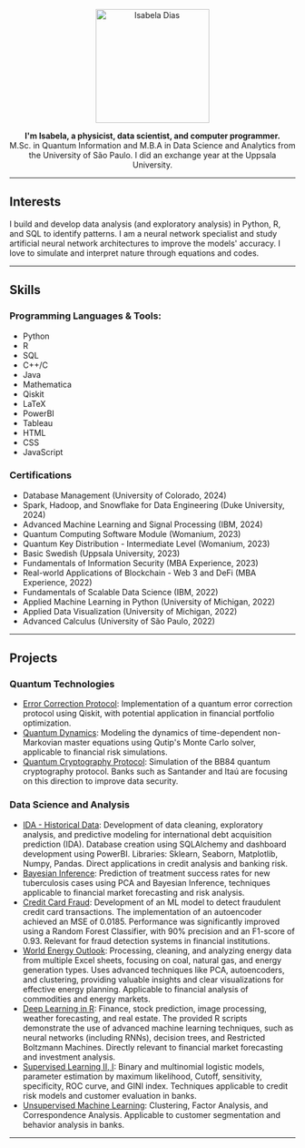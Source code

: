 <p align="center">
  <img src="https://github.com/isadays/isadays/assets/59461869/ef598ea3-55c5-4b2a-8d6b-3b42fbb85253" alt="Isabela Dias" style="width:200px; height:auto;">
</p>

<p align="center">
  <b>I'm Isabela, a physicist, data scientist, and computer programmer.</b><br>
  M.Sc. in Quantum Information and M.B.A in Data Science and Analytics from the University of São Paulo. I did an exchange year at the Uppsala University.
</p>

---

## Interests
I build and develop data analysis (and exploratory analysis) in Python, R, and SQL to identify patterns. I am a neural network specialist and study artificial neural network architectures to improve the models' accuracy. I love to simulate and interpret nature through equations and codes.

---

## Skills

### Programming Languages & Tools:
- Python
- R
- SQL
- C++/C
- Java
- Mathematica
- Qiskit
- LaTeX
- PowerBI
- Tableau
- HTML
- CSS
- JavaScript

### Certifications
- Database Management (University of Colorado, 2024)
- Spark, Hadoop, and Snowflake for Data Engineering (Duke University, 2024)
- Advanced Machine Learning and Signal Processing (IBM, 2024)
- Quantum Computing Software Module (Womanium, 2023)
- Quantum Key Distribution - Intermediate Level (Womanium, 2023)
- Basic Swedish (Uppsala University, 2023)
- Fundamentals of Information Security (MBA Experience, 2023)
- Real-world Applications of Blockchain - Web 3 and DeFi (MBA Experience, 2022)
- Fundamentals of Scalable Data Science (IBM, 2022)
- Applied Machine Learning in Python (University of Michigan, 2022)
- Applied Data Visualization (University of Michigan, 2022)
- Advanced Calculus (University of São Paulo, 2022)

---

## Projects

### Quantum Technologies
- [Error Correction Protocol](https://github.com/isadays/ErrorCorrection): Implementation of a quantum error correction protocol using Qiskit, with potential application in financial portfolio optimization.
- [Quantum Dynamics](https://github.com/isadays/Non-MarkovianDynamics): Modeling the dynamics of time-dependent non-Markovian master equations using Qutip's Monte Carlo solver, applicable to financial risk simulations.
- [Quantum Cryptography Protocol](https://github.com/isadays/BB84-Protocol): Simulation of the BB84 quantum cryptography protocol. Banks such as Santander and Itaú are focusing on this direction to improve data security.

### Data Science and Analysis
- [IDA - Historical Data](https://github.com/isadays/IDA--Historical-Data): Development of data cleaning, exploratory analysis, and predictive modeling for international debt acquisition prediction (IDA). Database creation using SQLAlchemy and dashboard development using PowerBI. Libraries: Sklearn, Seaborn, Matplotlib, Numpy, Pandas. Direct applications in credit analysis and banking risk.
- [Bayesian Inference](https://github.com/isadays/BayesianInference/): Prediction of treatment success rates for new tuberculosis cases using PCA and Bayesian Inference, techniques applicable to financial market forecasting and risk analysis.
- [Credit Card Fraud](https://github.com/isadays/CreditCardFraud): Development of an ML model to detect fraudulent credit card transactions. The implementation of an autoencoder achieved an MSE of 0.0185. Performance was significantly improved using a Random Forest Classifier, with 90% precision and an F1-score of 0.93. Relevant for fraud detection systems in financial institutions.
- [World Energy Outlook](https://github.com/isadays/Energy): Processing, cleaning, and analyzing energy data from multiple Excel sheets, focusing on coal, natural gas, and energy generation types. Uses advanced techniques like PCA, autoencoders, and clustering, providing valuable insights and clear visualizations for effective energy planning. Applicable to financial analysis of commodities and energy markets.
- [Deep Learning in R](https://github.com/isadays/DeepLearning): Finance, stock prediction, image processing, weather forecasting, and real estate. The provided R scripts demonstrate the use of advanced machine learning techniques, such as neural networks (including RNNs), decision trees, and Restricted Boltzmann Machines. Directly relevant to financial market forecasting and investment analysis.
- [Supervised Learning II, I](https://github.com/isadays/Supervised-MLII): Binary and multinomial logistic models, parameter estimation by maximum likelihood, Cutoff, sensitivity, specificity, ROC curve, and GINI index. Techniques applicable to credit risk models and customer evaluation in banks.
- [Unsupervised Machine Learning](https://github.com/isadays/Unsupervised-ML): Clustering, Factor Analysis, and Correspondence Analysis. Applicable to customer segmentation and behavior analysis in banks.

---



